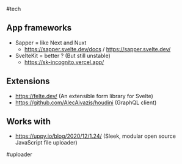 #tech

## App frameworks
- Sapper = like Next and Nuxt
	- https://sapper.svelte.dev/docs / https://sapper.svelte.dev/
- SvelteKit = better ? (But still unstable)
	- https://sk-incognito.vercel.app/

## Extensions
- https://felte.dev/ (An extensible form library for Svelte)
- https://github.com/AlecAivazis/houdini (GraphQL client)

## Works with
- https://uppy.io/blog/2020/12/1.24/ (Sleek, modular open source JavaScript file uploader)

<!-- Keywords -->
#uploader
<!-- /Keywords -->
